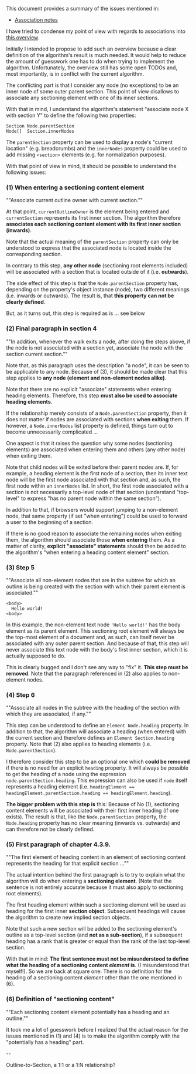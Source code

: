 
This document provides a summary of the issues mentioned in:

* [Association notes](./issue-associations-notes.md)

I have tried to condense my point of view with regards to associations into
[this overview]().

Initially I intended to propose to add such an overview because a clear definition
of the algorithm's result is much needed. It would help to reduce the amount of
guesswork one has to do when trying to implement the algorithm. Unfortunately,
the overview still has some open TODOs and, most importantly, is in conflict with
the current algorithm.

The conflicting part is that I consider any node (no exceptions) to be an inner
node of some outer parent section. This point of view disallows to associate any
sectioning element with one of its inner sections.

With that in mind, I understand the algorithm's statement "associate node X with
section Y" to define the following two properties:

```
Section Node.parentSection
Node[]  Section.innerNodes
```

The `parentSection` property can be used to display a node's "current location"
(e.g. breadcrumbs) and the `innerNodes` property could be used to add missing
`<section>` elements (e.g. for normalization purposes).

With that point of view in mind, it should be possible to understand the
following issues:

### (1) When entering a sectioning content element

""Associate current outline owner with current section.""

At that point, `currentOutlineOwner` is the element being entered and
`currentSection` represents its first inner section. The algorithm therefore
**associates each sectioning content element with its first inner section
(inwards)**.

Note that the actual meaning of the `parentSection` property can only be understood
to express that the associated node is located inside the corresponding section.

In contrary to this step, **any other node** (sectioning root elements included)
will be associated with a section that is located outside of it (i.e. **outwards**).

The side effect of this step is that the `Node.parentSection` property has,
depending on the property's object instance (node), two different meanings
(i.e. inwards or outwards). The result is, that
**this property can not be clearly defined**.

But, as it turns out, this step is required as is ... see below

### (2) Final paragraph in section 4

""In addition, whenever the walk exits a node, after doing the steps above, if
the node is not associated with a section yet, associate the node with the section
current section.""

Note that, as this paragraph uses the description "a node", it can be seen to be
applicable to any node. Because of (3), it should be made clear that this step
applies to **any node (element and non-element nodes alike)**.

Note that there are no explicit "associate" statements when entering heading
elements. Therefore, this step **must also be used to associate heading elements**.

If the relationship merely consists of a `Node.parentSection` property, then it
does not matter if nodes are associated with sections **when exiting** them. If
however, a `Node.innerNodes` list property is defined, things turn out to become
unnecessarily complicated ...

One aspect is that it raises the question why some nodes (sectioning elements)
are associated when entering them and others (any other node) when exiting them.

Note that child nodes will be exited before their parent nodes are. If, for
example, a heading element is the first node of a section, then its inner text
node will be the first node associated with that section and, as such, the first
node within an `innerNodes` list. In short, the first node associated with a
section is not necessarily a top-level node of that section (understand "top-level"
to express "has no parent node within the same section").

In addition to that, if browsers would support jumping to a non-element node,
that same property (if set "when entering") could be used to forward a user to
the beginning of a section.

If there is no good reason to associate the remaining nodes when exiting them,
the algorithm should associate those **when entering** them. As a matter of
clarity, **explicit "associate" statements** should then be added to the
algorithm's "when entering a heading content element" section.

### (3) Step 5

""Associate all non-element nodes that are in the subtree for which an outline is
being created with the section with which their parent element is associated.""

```
<body>
  Hello world!
<body>
```

In this example, the non-element text node `'Hello world!'` has the body element
as its parent element. This sectioning root element will always be the top-most
element of a document and, as such, can itself never be associated with any outer
parent section. And because of that, this step will never associate this text node
with the body's first inner section, which it is actually supposed to do.

This is clearly bugged and I don't see any way to "fix" it. **This step must be
removed**. Note that the paragraph referenced in (2) also applies to non-element
nodes.

### (4) Step 6

""Associate all nodes in the subtree with the heading of the section with which
they are associated, if any.""

This step can be understood to define an `Element Node.heading` property. In
addition to that, the algorithm will associate a heading (when entered) with the
current section and therefore defines an `Element Section.heading` property. Note
that (2) also applies to heading elements (i.e. `Node.parentSection`).

I therefore consider this step to be an optional one which **could be removed**
if there is no need for an explicit `heading` property. It will always be possible
to get the heading of a node using the expression `node.parentSection.heading`.
This expression can also be used if `node` itself represents a heading element (i.e.
`headingElement == headingElement.parentSection.heading == headingElement.heading`).

**The bigger problem with this step is** this: Because of No (1), sectioning
content elements will be associated with their first inner heading (if one exists).
The result is that, like the `Node.parentSection` property, the `Node.heading`
property has no clear meaning (inwards vs. outwards) and can therefore not be
clearly defined.

### (5) First paragraph of chapter 4.3.9.

""The first element of heading content in an element of sectioning content
represents the heading for that explicit section ...""

The actual intention behind the first paragraph is to try to explain what the
algorithm will do when entering a **sectioning element**. (Note that the sentence
is not entirely accurate because it must also apply to sectioning root elements).

The first heading element within such a sectioning element will be used as
heading for the first inner **section object**. Subsequent headings will cause
the algorithm to create new implied section objects.

Note that such a new section will be added to the sectioning element's outline as
a top-level section (and **not as a sub-section**), if a subsequent heading has a
rank that is greater or equal than the rank of the last top-level section.

With that in mind: **The first sentence must not be misunderstood to define what
the heading of a sectioning content *element* is**. (I misunderstood that myself!).
So we are back at square one: There is no definition for the heading of a sectioning
content *element* other than the one mentioned in (6).

### (6) Definition of "sectioning content"

""Each sectioning content element potentially has a heading and an outline.""

It took me a lot of guesswork before I realized that the actual reason for the
issues mentioned in (1) and (4) is to make the algorithm comply with the
"potentially has a heading" part.

--

Outline-to-Section, a 1:1 or a 1:N relationship?
